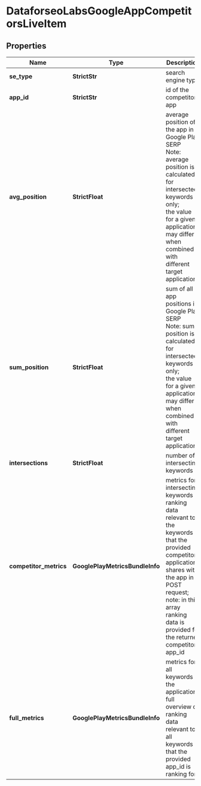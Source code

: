 # DataforseoLabsGoogleAppCompetitorsLiveItem


## Properties

| Name | Type | Description | Notes |
|------------ | ------------- | ------------- | -------------|
**se_type** | **StrictStr** | search engine type |[optional]|
**app_id** | **StrictStr** | id of the competitor app |[optional]|
**avg_position** | **StrictFloat** | average position of the app in Google Play SERP<br>Note: average position is calculated for intersected keywords only;<br>the value for a given application may differ when combined with different target applications |[optional]|
**sum_position** | **StrictFloat** | sum of all app positions in Google Play SERP<br>Note: sum position is calculated for intersected keywords only;<br>the value for a given application may differ when combined with different target applications |[optional]|
**intersections** | **StrictFloat** | number of intersecting keywords |[optional]|
**competitor_metrics** | **GooglePlayMetricsBundleInfo** | metrics for intersecting keywords<br>ranking data relevant to the keywords that the provided competitor application shares with the app in a POST request;<br>note: in this array ranking data is provided for the returned competitor’s app_id |[optional]|
**full_metrics** | **GooglePlayMetricsBundleInfo** | metrics for all keywords of the application<br>full overview of ranking data relevant to all keywords that the provided app_id is ranking for |[optional]|
